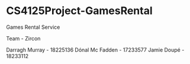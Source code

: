# CS4125Project-GamesRental
Games Rental Service

Team - Zircon

Darragh Murray - 18225136
Dónal Mc Fadden - 17233577
Jamie Doupé - 18233112
